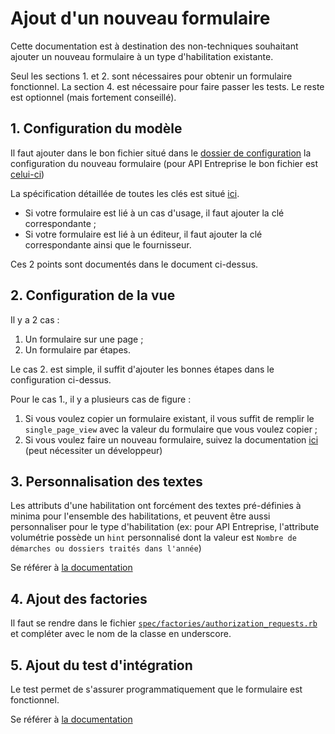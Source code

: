 # Ajout d'un nouveau formulaire

Cette documentation est à destination des non-techniques souhaitant ajouter un
nouveau formulaire à un type d'habilitation existante.

Seul les sections 1. et 2. sont nécessaires pour obtenir un formulaire
fonctionnel. La section 4. est nécessaire pour faire passer les tests.
Le reste est optionnel (mais fortement conseillé).

## 1. Configuration du modèle

Il faut ajouter dans le bon fichier situé dans le [dossier de
configuration](../config/authorization_request_forms/) la configuration du
nouveau formulaire (pour API Entreprise le bon fichier est
[celui-ci](../config/authorization_request_forms/api_entreprise.yml))

La spécification détaillée de toutes les clés est situé [ici](./new_provider.md#configuration-du-authorizationrequestform).

* Si votre formulaire est lié à un cas d'usage, il faut ajouter la clé
  correspondante ;
* Si votre formulaire est lié à un éditeur, il faut ajouter la clé
  correspondante ainsi que le fournisseur.

Ces 2 points sont documentés dans le document ci-dessus.

## 2. Configuration de la vue

Il y a 2 cas :

1. Un formulaire sur une page ;
2. Un formulaire par étapes.

Le cas 2. est simple, il suffit d'ajouter les bonnes étapes dans le
configuration ci-dessus.

Pour le cas 1., il y a plusieurs cas de figure :

1. Si vous voulez copier un formulaire existant, il vous suffit de remplir le `single_page_view`
   avec la valeur du formulaire que vous voulez copier ;
2. Si vous voulez faire un nouveau formulaire, suivez la documentation
   [ici](./new_provider.md##42-cas-du-formulaire-sur-une-page) (peut nécessiter
   un développeur)

## 3. Personnalisation des textes

Les attributs d'une habilitation ont forcément des textes pré-définies à minima
pour l'ensemble des habilitations, et peuvent être aussi personnaliser pour le
type d'habilitation (ex: pour API Entreprise, l'attribute volumétrie possède un
`hint` personnalisé dont la valeur est `Nombre de démarches ou dossiers traités dans l'année`)

Se référer à [la documentation](./new_provider.md#3-configurer-les-formulations-via-li18n)

## 4. Ajout des factories

Il faut se rendre dans le fichier
[`spec/factories/authorization_requests.rb`](../spec/factories/authorization_requests.rb) et compléter avec le nom de la classe en underscore.

## 5. Ajout du test d'intégration

Le test permet de s'assurer programmatiquement que le formulaire est
fonctionnel.

Se référer à [la documentation](./new_provider.md#5-ajout-du-test-dint%C3%A9gration-cucumber)
